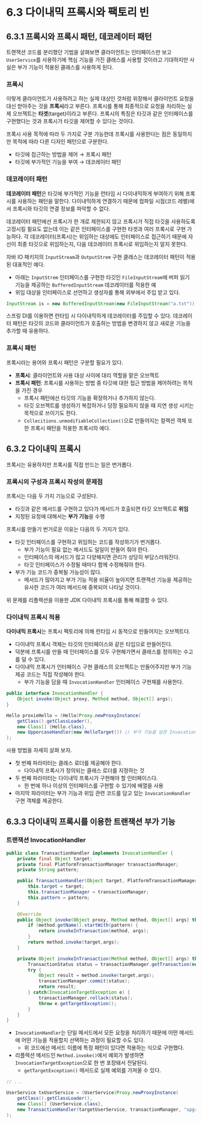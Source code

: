 # 6.3 다이내믹 프록시와 팩토리 빈

## 6.3.1 프록시와 프록시 패턴, 데코레이터 패턴

트랜잭션 코드를 분리했던 기법을 살펴보면 클라이언트는 인터페이스만 보고 `UserService`를 사용하기에 핵심 기능을 가진 클래스를 사용할 것이라고 기대하지만 사실은 부가 기능이 적용된 클래스를 사용하게 된다.

### 프록시

이렇게 클라이언트가 사용하려고 하는 실제 대상인 것처럼 위장해서 클라이언트 요청을 대신 받아주는 것을 **프록시**라고 부른다. 프록시를 통해 최종적으로 요청을 처리하는 실제 오브젝트는 **타겟**(target)이라고 부른다. 프록시의 특징은 타깃과 같은 인터페이스를 구현했다는 것과 프록시가 타깃을 제어할 수 있다는 것이다.

프록시 사용 목적에 따라 두 가지로 구분 가능한데 프록시를 사용한다는 점은 동일하지만 목적에 따라 다른 디자인 패턴으로 구분한다.

- 타깃에 접근하는 방법을 제어 → 프록시 패턴
- 타깃에 부가적인 기능을 부여 → 데코레이터 패턴

### 데코레이터 패턴

**데코레이터 패턴**은 타깃에 부가적인 기능을 런타임 시 다이내믹하게 부여하기 위해 프록시를 사용하는 패턴을 말한다. 다이내믹하게 연결하기 때문에 컴파일 시점(코드 레벨)에서 프록시와 타깃의 연결 정보를 파악할 수 없다.

데코레이터 패턴에선 프록시가 한 개로 제한되지 않고 프록시가 직접 타깃을 사용하도록 고정시킬 필요도 없는데 이는 같은 인터페이스를 구현한 타겟과 여러 프록시로 구현 가능하다. 각 데코레이터(프록시)는 위임하는 대상에도 인터페이스로 접근하기 때문에 자신이 최종 타깃으로 위임하는지, 다음 데코레이터 프록시로 위임하는지 알지 못한다.

자바 IO 패키지의 `InputStream`과 `OutputStrem` 구현 클래스는 데코레이터 패턴이 적용된 대표적인 예다.

- 아래는 `InputStrem` 인터페이스를 구현한 타깃인 `FileInputStream`에 버퍼 읽기 기능을 제공하는 `BufferedInputStream` 데코레이터를 적용한 예
- 위임 대상을 인터페이스로 선언하고 생성자를 통해 외부에서 주입 받고 있다.

```java
InputStream is = new BufferedInputStream(new FileInputStream("a.txt"));
```

스프링 DI를 이용하면 런타임 시 다이내믹하게 데코레이터를 주입할 수 있다. 데코레이터 패턴은 타깃의 코드와 클라이언트가 호출하는 방법을 변경하지 않고 새로운 기능을 추가할 때 유용하다.

### 프록시 패턴

프록시라는 용어와 프록시 패턴은 구분할 필요가 있다.

- **프록시**: 클라이언트와 사용 대상 사이에 대리 역할을 맡은 오브젝트
- **프록시 패턴**: 프록시를 사용하는 방법 중 타깃에 대한 접근 방법을 제어하려는 목적을 가진 경우
    - 프록시 패턴에선 타깃의 기능을 확장하거나 추가하지 않는다.
    - 타깃 오브젝트를 생성하기 복잡하거나 당장 필요하지 않을 때 지연 생성 시키는 목적으로 쓰이기도 한다.
    - `Collecitions.unmodifiableCollection()`으로 만들어지는 컬렉션 객체 또한 프록시 패턴을 적용한 프록시의 예다.

## 6.3.2 다이내믹 프록시

프록시는 유용하지만 프록시를 직접 만드는 일은 번거롭다.

### 프록시의 구성과 프록시 작성의 문제점

프록시는 다음 두 가지 기능으로 구성된다.

- 타깃과 같은 메서드를 구현하고 있다가 메서드가 호출되면 타깃 오브젝트로 **위임**
- 지정된 요청에 대해서는 **부가 기능**을 수행

프록시를 만들기 번거로운 이유는 다음의 두 가지가 있다.

- 타깃 인터페이스를 구현하고 위임하는 코드를 작성하기가 번거롭다.
  - 부가 기능이 필요 없는 메서드도 일일이 만들어 줘야 한다.
  - 인터페이스의 메서드가 많고 다양해지면 관리가 상당히 부담스러워진다.
  - 타깃 인터페이스가 수정될 때마다 함께 수정해줘야 한다.
- 부가 기능 코드가 중복될 가능성이 많다.
  - 메서드가 많아지고 부가 기능 적용 비율이 높아지면 트랜잭션 기능을 제공하는 유사한 코드가 여러 메서드에 중복되어 나타날 것이다.

위 문제를 리플렉션을 이용한 JDK 다이내믹 프록시를 통해 해결할 수 있다.

### 다이내믹 프록시 적용

**다이내믹 프록시**는 프록시 팩토리에 의해 런타임 시 동적으로 만들어지는 오브젝트다.

- 다이내믹 프록시 객체는 타깃의 인터페이스와 같은 타입으로 만들어진다.
- 덕분에 프록시를 만들 때 인터페이스를 모두 구현해가면서 클래스를 정의하는 수고를 덜 수 있다.
- 다이내믹 프록시가 인터페이스 구현 클래스의 오브젝트는 만들어주지만 부가 기능 제공 코드는 직접 작성해야 한다.
  - 부가 기능을 담을 때 `InvocationHandler` 인터페이스 구현체를 사용한다.

```java
public interface InvocationHandler {
	Object invoke(Object proxy, Method method, Object[] args);
}
```

```java
Hello proxieHello = (Hello)Proxy.newProxyInstance(
	getClass().getClassLoader(),
	new Class[] {Hello.class},
	new UppercaseHandler(new HelloTarget()) // 부가 기능을 담은 InvacationHandler
);
```

사용 방법을 자세히 살펴 보자.

- 첫 번째 파라미터는 클래스 로더를 제공해야 한다.
  - 다이내믹 프록시가 정의되는 클래스 로더를 지정하는 것
- 두 번째 파라미터는 다이내믹 프록시가 구현해야 할 인터페이스다.
  - 한 번에 하나 이상의 인터페이스를 구현할 수 있기에 배열을 사용
- 마지막 파라미터는 부가 기능과 위임 관련 코드를 담고 있는 `InvocationHandler` 구현 객체를 제공한다.

## 6.3.3 다이내믹 프록시를 이용한 트랜잭션 부가 기능

### 트랜잭션 InvocationHandler

```java
public class TransactionHandler implements InvocationHandler {
	private final Object target;
	private final PlatformTransactionManager transactionManager;
	private String pattern;

	public TransactionHandler(Object target, PlatformTransactionMamager transactionManager, String pattern) {
		this.target = target;
		this.transactionManager = transactionManager;
		this.pattern = pattern;
	}

	@Override
	public Object invoke(Object proxy, Method method, Object[] args} throws Throwable {
		if (method.getName().startWith(pattern) {
			return invokeInTransaction(method, args);
		}
		return method.invoke(target,args);
	}

	private Object invokeInTransaction(Method method, Object[] args) throws Throwable {
		TransactionStatus status = transactionManager.getTransaction(new DefaultTransactionDefinition());
		try {
			Object result = method.invoke(target,args);
			transactionManager.commit(status);
			return result;
		} catch(InvocationTargetException e) {
			transactionManager.rollack(status);
			throw e.getTargetException();
		}
	}
}
```

- `InvocationHandler`는 단일 메서드에서 모든 요청을 처리하기 때문에 어떤 메서드에 어떤 기능을 적용할지 선택하는 과정이 필요할 수도 있다.
  - 위 코드에선 메서드 이름에 특정 패턴이 있다면 적용하는 식으로 구현했다.
- 리플렉션 메서드인 `Method.invoke()`에서 예외가 발생하면 `InvocationTargetException`으로 한 번 포장돼서 전달된다.
  - `getTargetException()` 메서드로 실제 예외를 가져올 수 있다.

```java
// ...

UserService txUserService = (UserService)Proxy.newProxyInstance(
	getClass().getClassLoader(),
	new Class[] {UserService.class},
	new TransactionHandler(targetUserService, transactionManager, "upgradeLevels")
);
```
